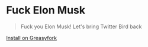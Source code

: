 # Fuck Elon Musk

> Fuck you Elon Musk! Let's bring Twitter Bird back

[Install on Greasyfork](https://greasyfork.org/zh-CN/scripts/471602-elon-musk)
